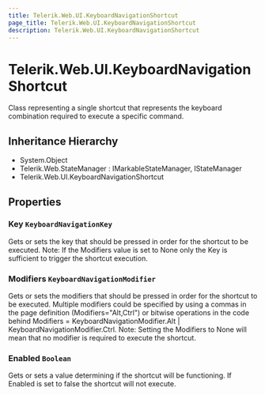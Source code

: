 ```yaml
---
title: Telerik.Web.UI.KeyboardNavigationShortcut
page_title: Telerik.Web.UI.KeyboardNavigationShortcut
description: Telerik.Web.UI.KeyboardNavigationShortcut
---
```


# Telerik.Web.UI.KeyboardNavigationShortcut

Class representing a single shortcut that represents the keyboard combination required to execute a specific command.

## Inheritance Hierarchy

* System.Object
* Telerik.Web.StateManager : IMarkableStateManager, IStateManager
* Telerik.Web.UI.KeyboardNavigationShortcut

## Properties

###  Key `KeyboardNavigationKey`

Gets or sets the key that should be pressed in order for the shortcut to be executed.
            Note: If the Modifiers value is set to None only the Key is sufficient to trigger the shortcut execution.

###  Modifiers `KeyboardNavigationModifier`

Gets or sets the modifiers that should be pressed in order for the shortcut to be executed.
            Multiple modifiers could be specified by using a commas in the page definition (Modifiers="Alt,Ctrl") or
            bitwise operations in the code behind Modifiers = KeyboardNavigationModifier.Alt | KeyboardNavigationModifier.Ctrl.
            Note: Setting the Modifiers to None will mean that no modifier is required to execute the shortcut.

###  Enabled `Boolean`

Gets or sets a value determining if the shortcut will be functioning.
            If Enabled is set to false the shortcut will not execute.

